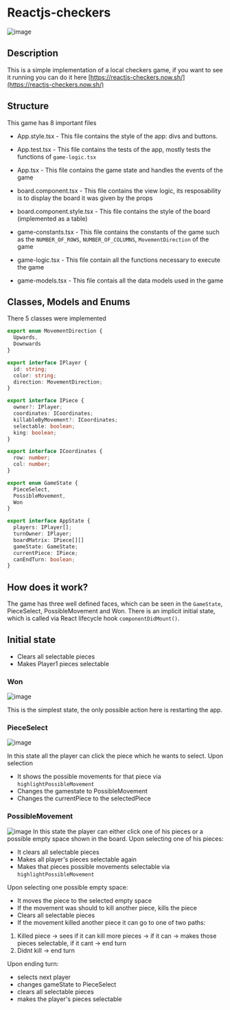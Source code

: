 # Reactjs-checkers
![image](https://user-images.githubusercontent.com/9583920/40598642-610a6a8c-621f-11e8-8701-f637fbb1a921.png)

## Description
This is a simple implementation of a local checkers game, if you want to see it running you can do it here [https://reactjs-checkers.now.sh/](https://reactjs-checkers.now.sh/)

## Structure
This game has 8 important files

- App.style.tsx - This file contains the style of the app: divs and buttons.

- App.test.tsx - This file contains the tests of the app, mostly tests the functions of `game-logic.tsx`

- App.tsx - This file contains the game state and handles the events of the game

- board.component.tsx - This file contains the view logic, its resposability is to display the board it was given by the props

- board.component.style.tsx - This file contains the style of the board (implemented as a table)

- game-constants.tsx - This file contains the constants of the game such as the `NUMBER_OF_ROWS`, `NUMBER_OF_COLUMNS`, `MovementDirection` of the game

- game-logic.tsx - This file contain all the functions necessary to execute the game

- game-models.tsx - This file contais all the data models used in the game


## Classes, Models and Enums

There 5 classes were implemented
```typescript
export enum MovementDirection {
  Upwards,
  Downwards
}

export interface IPlayer {
  id: string;
  color: string;
  direction: MovementDirection;
}

export interface IPiece {
  owner?: IPlayer;  
  coordinates: ICoordinates;
  killableByMovement?: ICoordinates;
  selectable: boolean;
  king: boolean;
}

export interface ICoordinates {
  row: number;
  col: number;
}

export enum GameState {
  PieceSelect,
  PossibleMovement,
  Won
}

export interface AppState {
  players: IPlayer[];
  turnOwner: IPlayer;
  boardMatrix: IPiece[][]
  gameState: GameState;
  currentPiece: IPiece;
  canEndTurn: boolean;
}
```

## How does it work?

The game has three well defined faces, which can be seen in the `GameState`, PieceSelect, PossibleMovement and Won. There is an implicit initial state, which is called via React lifecycle hook `componentDidMount()`.

## Initial state
- Clears all selectable pieces
- Makes Player1 pieces selectable

### Won
![image](https://user-images.githubusercontent.com/9583920/40598825-66640f5a-6220-11e8-89a8-1f6544a6f34e.png)

This is the simplest state, the only possible action here is restarting the app.

### PieceSelect
![image](https://user-images.githubusercontent.com/9583920/40598642-610a6a8c-621f-11e8-8701-f637fbb1a921.png)

In this state all the player can click the piece which he wants to select. Upon selection
- It shows the possible movements for that piece via `highlightPossibleMovement`
- Changes the gamestate to PossibleMovement
- Changes the currentPiece to the selectedPiece

### PossibleMovement
![image](https://user-images.githubusercontent.com/9583920/40598679-92936cc0-621f-11e8-899d-dc1271f32333.png)
In this state the player can either click one of his pieces or a possible empty space shown in the board.
Upon selecting one of his pieces:
- It clears all selectable pieces
- Makes all player's pieces selectable again
- Makes that pieces possible movements selectable via `highlightPossibleMovement`

Upon selecting one possible empty space:
- It moves the piece to the selected empty space
- If the movement was should to kill another piece, kills the piece
- Clears all selectable pieces
- If the movement killed another piece it can go to one of two paths:
1. Killed piece -> sees if it can kill more pieces -> if it can -> makes those pieces selectable, if it cant -> end turn
2. Didnt kill -> end turn 

Upon ending turn:
- selects next player
- changes gameState to PieceSelect
- clears all selectable pieces
- makes the player's pieces selectable
